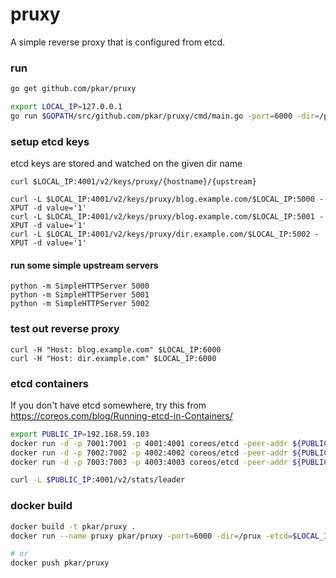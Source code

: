 # pruxy

A simple reverse proxy that is configured from etcd.


### run

```bash
go get github.com/pkar/pruxy

export LOCAL_IP=127.0.0.1
go run $GOPATH/src/github.com/pkar/pruxy/cmd/main.go -port=6000 -dir=/pruxy -etcd=$LOCAL_IP:4001,$LOCAL_IP:4002
```

### setup etcd keys
etcd keys are stored and watched on the given dir name

```
curl $LOCAL_IP:4001/v2/keys/pruxy/{hostname}/{upstream}

curl -L $LOCAL_IP:4001/v2/keys/pruxy/blog.example.com/$LOCAL_IP:5000 -XPUT -d value='1'
curl -L $LOCAL_IP:4001/v2/keys/pruxy/blog.example.com/$LOCAL_IP:5001 -XPUT -d value='1'
curl -L $LOCAL_IP:4001/v2/keys/pruxy/dir.example.com/$LOCAL_IP:5002 -XPUT -d value='1'
```

#### run some simple upstream servers

```
python -m SimpleHTTPServer 5000
python -m SimpleHTTPServer 5001
python -m SimpleHTTPServer 5002
```

### test out reverse proxy

```
curl -H "Host: blog.example.com" $LOCAL_IP:6000
curl -H "Host: dir.example.com" $LOCAL_IP:6000
```

### etcd containers

If you don't have etcd somewhere, try this from https://coreos.com/blog/Running-etcd-in-Containers/

```bash
export PUBLIC_IP=192.168.59.103
docker run -d -p 7001:7001 -p 4001:4001 coreos/etcd -peer-addr ${PUBLIC_IP}:7001 -addr ${PUBLIC_IP}:4001 -name etcd1
docker run -d -p 7002:7002 -p 4002:4002 coreos/etcd -peer-addr ${PUBLIC_IP}:7002 -addr ${PUBLIC_IP}:4002 -name etcd2 -peers ${PUBLIC_IP}:7001,${PUBLIC_IP}:7002,${PUBLIC_IP}:7003
docker run -d -p 7003:7003 -p 4003:4003 coreos/etcd -peer-addr ${PUBLIC_IP}:7003 -addr ${PUBLIC_IP}:4003 -name etcd3 -peers ${PUBLIC_IP}:7001,${PUBLIC_IP}:7002,${PUBLIC_IP}:7003

curl -L $PUBLIC_IP:4001/v2/stats/leader
```

### docker build

```bash
docker build -t pkar/pruxy .
docker run --name pruxy pkar/pruxy -port=6000 -dir=/prux -etcd=$LOCAL_IP:4001,$LOCAL_IP:4002,$LOCAL_IP:4003

# or 
docker push pkar/pruxy
```

